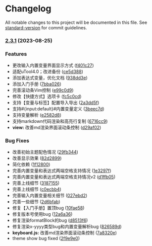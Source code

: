# Changelog

All notable changes to this project will be documented in this file. See [standard-version](https://github.com/conventional-changelog/standard-version) for commit guidelines.

### [2.3.1](https://github.com/littledot-kit/code-snippet-ui/compare/v2.2.1...v2.3.1) (2023-08-25)


### Features

* 更改输入内置变量界面显示方式 ([f401c27](https://github.com/littledot-kit/code-snippet-ui/commit/f401c272592a09a526b547b38d861d030a0a8737))
* 适配uTool4.0；改进备份 ([ce5d388](https://github.com/littledot-kit/code-snippet-ui/commit/ce5d3884a3253c784003c8f38df10712d355d807))
* 添加表达式变量，优化文档 ([938dd3e](https://github.com/littledot-kit/code-snippet-ui/commit/938dd3ed6e92f97d565f428362cf9a69f90aa531))
* 添加入门手册 ([7bba026](https://github.com/littledot-kit/code-snippet-ui/commit/7bba0269d5cfa8a29904095fef47f18fbf90921d))
* 完善滚动条Vim控制 ([e99c0d9](https://github.com/littledot-kit/code-snippet-ui/commit/e99c0d938986472334ec6b8db179420da125fead))
* 修改【快捷方式】选项卡 ([fc5c0cd](https://github.com/littledot-kit/code-snippet-ui/commit/fc5c0cd73fd8df020095311c7217fd721c999589))
* 支持【变量与标签】配置导入导出 ([2a3dd5f](https://github.com/littledot-kit/code-snippet-ui/commit/2a3dd5fe6ceddc02477fbc609116a797253e3864))
* 支持#{input:default}#内置变量定义 ([3beec7d](https://github.com/littledot-kit/code-snippet-ui/commit/3beec7da3e5cd345b28174cf324267b6cf43435b))
* 支持变量解析 ([e2582d8](https://github.com/littledot-kit/code-snippet-ui/commit/e2582d8c0cdac049400dd0d3baa18fd772cc3fe5))
* 支持markdown代码渲染和高亮行复制 ([6716cc9](https://github.com/littledot-kit/code-snippet-ui/commit/6716cc920d07e0b060401aae23a720ded6e5fbf5))
* **view:** 改善md渲染界面滚动条控制 ([d29af02](https://github.com/littledot-kit/code-snippet-ui/commit/d29af024217cb470779de140d11d745cb4464a87))


### Bug Fixes

* 改善初始主题配色情况 ([29fb344](https://github.com/littledot-kit/code-snippet-ui/commit/29fb34495b8b218e1f67e93777cb10dbee4f6b04))
* 改善显示效果 ([82d2899](https://github.com/littledot-kit/code-snippet-ui/commit/82d2899777b0cf3790bfc7c14abefa87d130c214))
* 简化依赖 ([1f12800](https://github.com/littledot-kit/code-snippet-ui/commit/1f12800c95ba57e4d5096fdd434955a544cd36fd))
* 完善内置变量和表达式两端空格支持情况 ([1e3297f](https://github.com/littledot-kit/code-snippet-ui/commit/1e3297f6f75e5c0428557076faea0cff1bce7a22))
* 完善内置变量和表达式两端空格支持情况v2 ([d1ffb05](https://github.com/littledot-kit/code-snippet-ui/commit/d1ffb057850fce017e031e8f10dd93a9bafd02d9))
* 完善上线细节 ([3187155](https://github.com/littledot-kit/code-snippet-ui/commit/3187155f6a1521f8ef1b88a461cc70cc8616e2a4))
* 完善上线细节 ([c0ecbb4](https://github.com/littledot-kit/code-snippet-ui/commit/c0ecbb48fdc2d6fdfe00ca339ee264fbd59c50fb))
* 完善输入内置变量相关细节 ([027ebd2](https://github.com/littledot-kit/code-snippet-ui/commit/027ebd2bd00f4b6c2da8d4d6c947ba34e7c2ec93))
* 完善一些细节 ([2d6bfab](https://github.com/littledot-kit/code-snippet-ui/commit/2d6bfab76cf8c09a1a942837090a34fe29188d39))
* 修复【入门手册】置顶bug ([10fae58](https://github.com/littledot-kit/code-snippet-ui/commit/10fae5836daa42b9b97e85103095d6143eaa9eb5))
* 修复版本号使用bug ([12a6a36](https://github.com/littledot-kit/code-snippet-ui/commit/12a6a36a0c514b8008abf320c5b137c89f0a3d96))
* 修复渲染formatBlock的bug ([d8513f6](https://github.com/littledot-kit/code-snippet-ui/commit/d8513f605b7ecae8ccecd5ffbd33905a556219c5))
* 修复渲染x-yyyy类型bug和内置变量解析bug ([826589d](https://github.com/littledot-kit/code-snippet-ui/commit/826589dc325e3128ff2fdada454d39cfa82324dd))
* **keyboard.js:** 改善md渲染界面滚动条控制 ([7a8320e](https://github.com/littledot-kit/code-snippet-ui/commit/7a8320ebbc86ba78e37eb9e9523371ac8ca1da94))
* theme show bug fixed ([2f9e9e0](https://github.com/littledot-kit/code-snippet-ui/commit/2f9e9e0f0418c0fb5a996e0a2fb5c9725f2567be))
